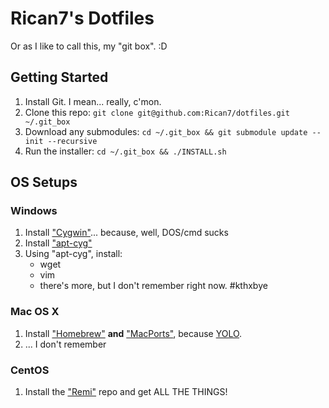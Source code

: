 # Rican7's Dotfiles

Or as I like to call this, my "git box". :D

## Getting Started

1. Install Git. I mean... really, c'mon.
2. Clone this repo: `git clone git@github.com:Rican7/dotfiles.git ~/.git_box`
3. Download any submodules: `cd ~/.git_box && git submodule update --init --recursive`
4. Run the installer: `cd ~/.git_box && ./INSTALL.sh`

## OS Setups

### Windows

1. Install ["Cygwin"][cygwin]... because, well, DOS/cmd sucks
2. Install ["apt-cyg"][aptcyg]
3. Using "apt-cyg", install:
    - wget
	- vim
	- there's more, but I don't remember right now. #kthxbye

### Mac OS X

1. Install ["Homebrew"][homebrew] **and** ["MacPorts"][macports], because [YOLO][portbrewtweet].
2. ... I don't remember

### CentOS

1. Install the ["Remi"][remi] repo and get ALL THE THINGS!

 [cygwin]: http://cygwin.com/install.html
 [aptcyg]: https://code.google.com/p/apt-cyg/
 [homebrew]: http://mxcl.github.io/homebrew/
 [macports]: http://www.macports.org/
 [portbrewtweet]: https://twitter.com/brianleroux/status/346581119157800962
 [remi]: http://blog.famillecollet.com/pages/Config-en
